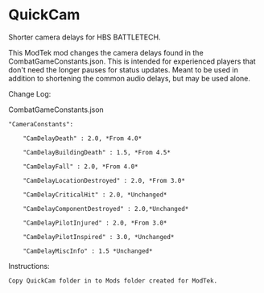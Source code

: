 # QuickCam
Shorter camera delays for HBS BATTLETECH.

This ModTek mod changes the camera delays found in the CombatGameConstants.json.  This is intended for experienced players that don't need the longer pauses for status updates.  Meant to be used in addition to shortening the common audio delays, but may be used alone.

Change Log:

CombatGameConstants.json

    "CameraConstants":
    
    	"CamDelayDeath" : 2.0, *From 4.0*
        
        "CamDelayBuildingDeath" : 1.5, *From 4.5*
        
        "CamDelayFall" : 2.0, *From 4.0*
        
        "CamDelayLocationDestroyed" : 2.0, *From 3.0*
        
        "CamDelayCriticalHit" : 2.0, *Unchanged*
        
        "CamDelayComponentDestroyed" : 2.0,*Unchanged*
        
        "CamDelayPilotInjured" : 2.0, *From 3.0*
        
        "CamDelayPilotInspired" : 3.0, *Unchanged*
        
        "CamDelayMiscInfo" : 1.5 *Unchanged*
        
Instructions:

    Copy QuickCam folder in to Mods folder created for ModTek.
